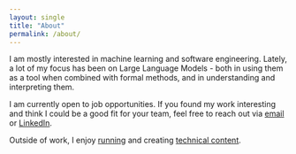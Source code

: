 ```yaml
---
layout: single
title: "About"
permalink: /about/
---
```


I am mostly interested in machine learning and software engineering. Lately, a lot of my focus has been on Large Language Models - both in using them as a tool when combined with formal methods, and in understanding and interpreting them.

I am currently open to job opportunities. If you found my work interesting and think I could be a good fit for your team, feel free to reach out via [email](mailto:kkyars@ualberta.ca) or [LinkedIn](https://www.linkedin.com/in/kyars/).

Outside of work, I enjoy [running](https://www.strava.com/athletes/kyars) and creating [technical content](https://www.youtube.com/@neuralkian).